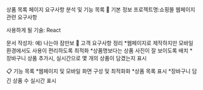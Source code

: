상품 목록 페이지 요구사항 분석 및 기능 목록
📌 기본 정보
프로젝트명:쇼핑몰 웹페이지 관련 요구사항

사용하게 될 기술: React

문서 작성자: 예) 나는야 잠만보
📝 고객 요구사항 정리
*웹페이지로 제작하지만 모바일 환경에서도 사용이 편리하도록 최적화
*상품명보다는 상품 사진이 잘 보이도록 배치
*장바구니 상품 추가시, 실시간으로 몇 개의 상품이 담겼는지 표시

📋 기능 목록
*웹페이지 및 모바일 화면 구성 및 최적화화
*상품 목록 표시
*장바구니 담긴 상품 수 실시간 표시

